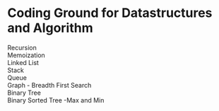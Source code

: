 
# Coding Ground for Datastructures and Algorithm


Recursion<BR>
Memoization<BR>
Linked List<BR>
Stack<BR>
Queue<BR>
Graph - Breadth First Search<BR>
Binary Tree<BR>
Binary Sorted Tree -Max and Min<BR>

